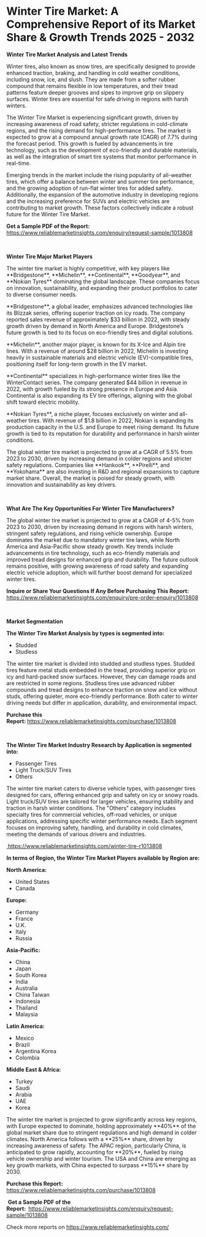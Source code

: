 <p><h1>Winter Tire Market: A Comprehensive Report of its Market Share & Growth Trends 2025 - 2032</h1></p><p><strong>Winter Tire Market Analysis and Latest Trends</strong></p>
<p><p>Winter tires, also known as snow tires, are specifically designed to provide enhanced traction, braking, and handling in cold weather conditions, including snow, ice, and slush. They are made from a softer rubber compound that remains flexible in low temperatures, and their tread patterns feature deeper grooves and sipes to improve grip on slippery surfaces. Winter tires are essential for safe driving in regions with harsh winters.</p><p>The Winter Tire Market is experiencing significant growth, driven by increasing awareness of road safety, stricter regulations in cold-climate regions, and the rising demand for high-performance tires. The market is expected to grow at a compound annual growth rate (CAGR) of 7.7% during the forecast period. This growth is fueled by advancements in tire technology, such as the development of eco-friendly and durable materials, as well as the integration of smart tire systems that monitor performance in real-time.</p><p>Emerging trends in the market include the rising popularity of all-weather tires, which offer a balance between winter and summer tire performance, and the growing adoption of run-flat winter tires for added safety. Additionally, the expansion of the automotive industry in developing regions and the increasing preference for SUVs and electric vehicles are contributing to market growth. These factors collectively indicate a robust future for the Winter Tire Market.</p></p>
<p><strong>Get a Sample PDF of the Report:&nbsp;</strong> <a href="https://www.reliablemarketinsights.com/enquiry/request-sample/1013808?utm_campaign=1938&utm_medium=2&utm_source=Github&utm_content=ia&utm_term=22012025&utm_id=winter-tire">https://www.reliablemarketinsights.com/enquiry/request-sample/1013808</a></p>
<p>&nbsp;</p>
<p><strong>Winter Tire Major Market Players</strong></p>
<p><p>The winter tire market is highly competitive, with key players like **Bridgestone**, **Michelin**, **Continental**, **Goodyear**, and **Nokian Tyres** dominating the global landscape. These companies focus on innovation, sustainability, and expanding their product portfolios to cater to diverse consumer needs.</p><p>**Bridgestone**, a global leader, emphasizes advanced technologies like its Blizzak series, offering superior traction on icy roads. The company reported sales revenue of approximately $33 billion in 2022, with steady growth driven by demand in North America and Europe. Bridgestone’s future growth is tied to its focus on eco-friendly tires and digital solutions.</p><p>**Michelin**, another major player, is known for its X-Ice and Alpin tire lines. With a revenue of around $28 billion in 2022, Michelin is investing heavily in sustainable materials and electric vehicle (EV)-compatible tires, positioning itself for long-term growth in the EV market.</p><p>**Continental** specializes in high-performance winter tires like the WinterContact series. The company generated $44 billion in revenue in 2022, with growth fueled by its strong presence in Europe and Asia. Continental is also expanding its EV tire offerings, aligning with the global shift toward electric mobility.</p><p>**Nokian Tyres**, a niche player, focuses exclusively on winter and all-weather tires. With revenue of $1.8 billion in 2022, Nokian is expanding its production capacity in the U.S. and Europe to meet rising demand. Its future growth is tied to its reputation for durability and performance in harsh winter conditions.</p><p>The global winter tire market is projected to grow at a CAGR of 5.5% from 2023 to 2030, driven by increasing demand in colder regions and stricter safety regulations. Companies like **Hankook**, **Pirelli**, and **Yokohama** are also investing in R&D and regional expansions to capture market share. Overall, the market is poised for steady growth, with innovation and sustainability as key drivers.</p></p>
<p>&nbsp;</p>
<p><strong>What Are The Key Opportunities For Winter Tire Manufacturers?</strong></p>
<p><p>The global winter tire market is projected to grow at a CAGR of 4-5% from 2023 to 2030, driven by increasing demand in regions with harsh winters, stringent safety regulations, and rising vehicle ownership. Europe dominates the market due to mandatory winter tire laws, while North America and Asia-Pacific show steady growth. Key trends include advancements in tire technology, such as eco-friendly materials and improved tread designs for enhanced grip and durability. The future outlook remains positive, with growing awareness of road safety and expanding electric vehicle adoption, which will further boost demand for specialized winter tires.</p></p>
<p><strong>Inquire or Share Your Questions If Any Before Purchasing This Report:</strong> <a href="https://www.reliablemarketinsights.com/enquiry/pre-order-enquiry/1013808?utm_campaign=1938&utm_medium=2&utm_source=Github&utm_content=ia&utm_term=22012025&utm_id=winter-tire">https://www.reliablemarketinsights.com/enquiry/pre-order-enquiry/1013808</a></p>
<p>&nbsp;</p>
<p><strong>Market Segmentation</strong></p>
<p><strong>The Winter Tire Market Analysis by types is segmented into:</strong></p>
<p><ul><li>Studded</li><li>Studless</li></ul></p>
<p><p>The winter tire market is divided into studded and studless types. Studded tires feature metal studs embedded in the tread, providing superior grip on icy and hard-packed snow surfaces. However, they can damage roads and are restricted in some regions. Studless tires use advanced rubber compounds and tread designs to enhance traction on snow and ice without studs, offering quieter, more eco-friendly performance. Both cater to winter driving needs but differ in application, durability, and environmental impact.</p></p>
<p><strong>Purchase this Report:&nbsp;</strong><a href="https://www.reliablemarketinsights.com/purchase/1013808?utm_campaign=1938&utm_medium=2&utm_source=Github&utm_content=ia&utm_term=22012025&utm_id=winter-tire">https://www.reliablemarketinsights.com/purchase/1013808</a></p>
<p>&nbsp;</p>
<p><strong>The Winter Tire Market Industry Research by Application is segmented into:</strong></p>
<p><ul><li>Passenger Tires</li><li>Light Truck/SUV Tires</li><li>Others</li></ul></p>
<p><p>The winter tire market caters to diverse vehicle types, with passenger tires designed for cars, offering enhanced grip and safety on icy or snowy roads. Light truck/SUV tires are tailored for larger vehicles, ensuring stability and traction in harsh winter conditions. The "Others" category includes specialty tires for commercial vehicles, off-road vehicles, or unique applications, addressing specific winter performance needs. Each segment focuses on improving safety, handling, and durability in cold climates, meeting the demands of various drivers and industries.</p></p>
<p><a href="https://www.reliablemarketinsights.com/winter-tire-r1013808?utm_campaign=1938&utm_medium=2&utm_source=Github&utm_content=ia&utm_term=22012025&utm_id=winter-tire">&nbsp;https://www.reliablemarketinsights.com/winter-tire-r1013808</a></p>
<p><strong>In terms of Region, the Winter Tire Market Players available by Region are:</strong></p>
<p>
    <p> <strong> North America: </strong>
        <ul>
            <li>United States</li>
            <li>Canada</li>
        </ul>
        </p> 
    <p> <strong> Europe: </strong>
        <ul>
            <li>Germany</li>
            <li>France</li>
            <li>U.K.</li>
            <li>Italy</li>
            <li>Russia</li>
        </ul>
        </p> 
    <p> <strong> Asia-Pacific: </strong>
        <ul>
            <li>China</li>
            <li>Japan</li>
            <li>South Korea</li>
            <li>India</li>
            <li>Australia</li>
            <li>China Taiwan</li>
            <li>Indonesia</li>
            <li>Thailand</li>
            <li>Malaysia</li>
        </ul>
        </p> 
    <p> <strong> Latin America: </strong>
        <ul>
            <li>Mexico</li>
            <li>Brazil</li>
            <li>Argentina Korea</li>
            <li>Colombia</li>
        </ul>
        </p> 
    <p> <strong> Middle East & Africa: </strong>
        <ul>
            <li>Turkey</li>
            <li>Saudi</li>
            <li>Arabia</li>
            <li>UAE</li>
            <li>Korea</li>
        </ul>
    </p>
    </p>
<p><p>The winter tire market is projected to grow significantly across key regions, with Europe expected to dominate, holding approximately **40%** of the global market share due to stringent regulations and high demand in colder climates. North America follows with a **25%** share, driven by increasing awareness of safety. The APAC region, particularly China, is anticipated to grow rapidly, accounting for **20%**, fueled by rising vehicle ownership and winter tourism. The USA and China are emerging as key growth markets, with China expected to surpass **15%** share by 2030.</p></p>
<p><strong>Purchase this Report: </strong><a href="https://www.reliablemarketinsights.com/purchase/1013808?utm_campaign=1938&utm_medium=2&utm_source=Github&utm_content=ia&utm_term=22012025&utm_id=winter-tire">https://www.reliablemarketinsights.com/purchase/1013808</a></p>
<p>&nbsp;<strong>Get a Sample PDF of the Report:&nbsp;&nbsp;</strong><a href="https://www.reliablemarketinsights.com/enquiry/request-sample/1013808?utm_campaign=1938&utm_medium=2&utm_source=Github&utm_content=ia&utm_term=22012025&utm_id=winter-tire">https://www.reliablemarketinsights.com/enquiry/request-sample/1013808</a></p>
<p><strong></strong></p>
<p>Check more reports on <a href="https://www.reliablemarketinsights.com/?utm_campaign=1938&utm_medium=2&utm_source=Github&utm_content=ia&utm_term=22012025&utm_id=winter-tire">https://www.reliablemarketinsights.com/</a></p>
